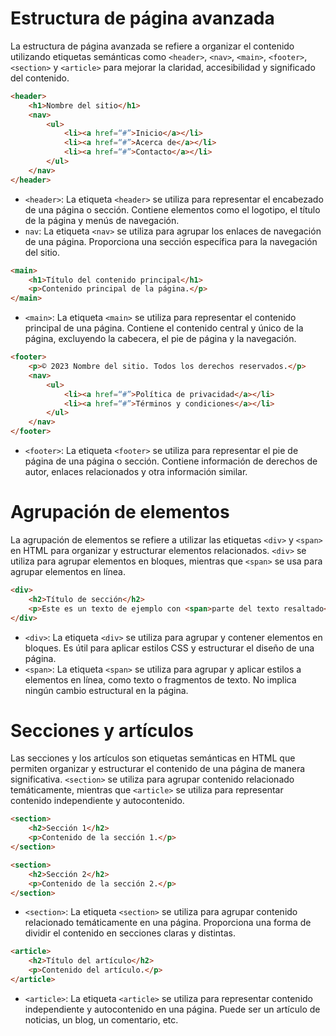 # Estructura de página avanzada

La estructura de página avanzada se refiere a organizar el contenido utilizando etiquetas semánticas como `<header>`, `<nav>`, `<main>`, `<footer>`, `<section>` y `<article>` para mejorar la claridad, accesibilidad y significado del contenido.
```html
<header>
    <h1>Nombre del sitio</h1>
    <nav>
        <ul>
            <li><a href=“#”>Inicio</a></li>
            <li><a href=“#”>Acerca de</a></li>
            <li><a href=“#”>Contacto</a></li>
        </ul>
    </nav>
</header>
```
- `<header>`: La etiqueta `<header>` se utiliza para representar el encabezado de una página o sección. Contiene elementos como el logotipo, el título de la página y menús de navegación.
- `nav`: La etiqueta `<nav>` se utiliza para agrupar los enlaces de navegación de una página. Proporciona una sección específica para la navegación del sitio.

```html
<main>
    <h1>Título del contenido principal</h1>
    <p>Contenido principal de la página.</p>
</main>
```
- `<main>`: La etiqueta `<main>` se utiliza para representar el contenido principal de una página. Contiene el contenido central y único de la página, excluyendo la cabecera, el pie de página y la navegación.

```html
<footer>
    <p>© 2023 Nombre del sitio. Todos los derechos reservados.</p>
    <nav>
        <ul>
            <li><a href=“#”>Política de privacidad</a></li>
            <li><a href=“#”>Términos y condiciones</a></li>
        </ul>
    </nav>
</footer>
```
- `<footer>`: La etiqueta `<footer>` se utiliza para representar el pie de página de una página o sección. Contiene información de derechos de autor, enlaces relacionados y otra información similar.

# Agrupación de elementos

La agrupación de elementos se refiere a utilizar las etiquetas `<div>` y `<span>` en HTML para organizar y estructurar elementos relacionados. `<div>` se utiliza para agrupar elementos en bloques, mientras que `<span>` se usa para agrupar elementos en línea.
```html
<div>
    <h2>Título de sección</h2>
    <p>Este es un texto de ejemplo con <span>parte del texto resaltado</span>.</p>
</div>
```
- `<div>`: La etiqueta `<div>` se utiliza para agrupar y contener elementos en bloques. Es útil para aplicar estilos CSS y estructurar el diseño de una página.
- `<span>`: La etiqueta `<span>` se utiliza para agrupar y aplicar estilos a elementos en línea, como texto o fragmentos de texto. No implica ningún cambio estructural en la página.

# Secciones y artículos

Las secciones y los artículos son etiquetas semánticas en HTML que permiten organizar y estructurar el contenido de una página de manera significativa. `<section>` se utiliza para agrupar contenido relacionado temáticamente, mientras que `<article>` se utiliza para representar contenido independiente y autocontenido.
```html
<section>
    <h2>Sección 1</h2>
    <p>Contenido de la sección 1.</p>
</section>

<section>
    <h2>Sección 2</h2>
    <p>Contenido de la sección 2.</p>
</section>
```
- `<section>`: La etiqueta `<section>` se utiliza para agrupar contenido relacionado temáticamente en una página. Proporciona una forma de dividir el contenido en secciones claras y distintas.
```html
<article>
    <h2>Título del artículo</h2>
    <p>Contenido del artículo.</p>
</article>
```
- `<article>`: La etiqueta `<article>` se utiliza para representar contenido independiente y autocontenido en una página. Puede ser un artículo de noticias, un blog, un comentario, etc.
